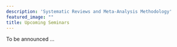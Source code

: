 ```yaml
---
description: 'Systematic Reviews and Meta-Analysis Methodology'
featured_image: ""
title: Upcoming Seminars
---
```


To be announced ...
